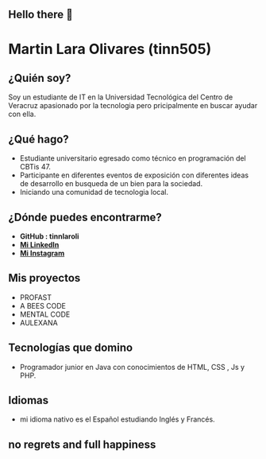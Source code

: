 ## Hello there 👋

<!--
**tinnlaroli/tinnlaroli** is a ✨ _special_ ✨ repository because its `README.md` (this file) appears on your GitHub profile.

Here are some ideas to get you started:

- 🔭 I’m currently working on ...
- 🌱 I’m currently learning ...
- 👯 I’m looking to collaborate on ...
- 🤔 I’m looking for help with ...
- 💬 Ask me about ...
- 📫 How to reach me: ...
- 😄 Pronouns: ...
- ⚡ Fun fact: ...
-->
# Martin Lara Olivares (tinn505)

## ¿Quién soy?

Soy un estudiante de IT en la Universidad Tecnológica del Centro de Veracruz apasionado por la tecnologia pero pricipalmente en buscar ayudar con ella.

## ¿Qué hago?

* Estudiante universitario egresado como técnico en programación del CBTis 47.
* Participante en diferentes eventos de exposición con diferentes ideas de desarrollo en busqueda de un bien para la sociedad.
* Iniciando una comunidad de tecnologia local.


## ¿Dónde puedes encontrarme?

* **GitHub : tinnlaroli**
* **[Mi LinkedIn](https://www.linkedin.com/in/martin-lara-olivares-9b46b1213/)**
* **[Mi Instagram](https://www.instagram.com/tinnlaroli/)**


## Mis proyectos

* PROFAST
* A BEES CODE
* MENTAL CODE
* AULEXANA


## Tecnologías que domino

* Programador junior en Java con conocimientos de HTML, CSS , Js y PHP.

## Idiomas

* mi idioma nativo es el Español estudiando Inglés y Francés.

## no regrets and full happiness

